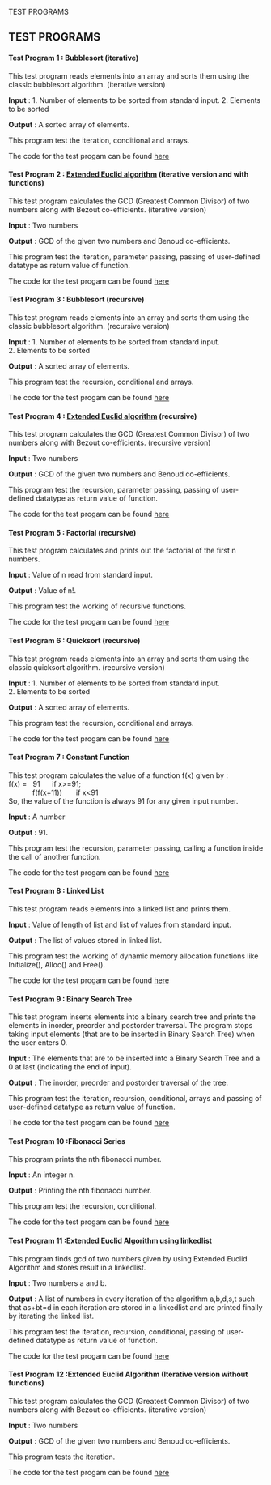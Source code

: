 TEST PROGRAMS  

TEST PROGRAMS
-------------

#### Test Program 1 : Bubblesort (iterative)

This test program reads elements into an array and sorts them using the classic bubblesort algorithm. (iterative version)

**Input** : 1. Number of elements to be sorted from standard input. 2. Elements to be sorted

**Output** : A sorted array of elements.

This program test the iteration, conditional and arrays.

The code for the test progam can be found [here](./test-program-01.md)

#### Test Program 2 : [Extended Euclid algorithm](https://en.wikipedia.org/wiki/Extended_Euclidean_algorithm) (iterative version and with functions)

This test program calculates the GCD (Greatest Common Divisor) of two numbers along with Bezout co-efficients. (iterative version)

**Input** : Two numbers

**Output** : GCD of the given two numbers and Benoud co-efficients.

This program test the iteration, parameter passing, passing of user-defined datatype as return value of function.

The code for the test progam can be found [here](./test-program-02.md)

#### Test Program 3 : Bubblesort (recursive)

This test program reads elements into an array and sorts them using the classic bubblesort algorithm. (recursive version)

**Input** : 1. Number of elements to be sorted from standard input.  
2\. Elements to be sorted

**Output** : A sorted array of elements.

This program test the recursion, conditional and arrays.

The code for the test progam can be found [here](./test-program-03.md)

#### Test Program 4 : [Extended Euclid algorithm](https://en.wikipedia.org/wiki/Extended_Euclidean_algorithm) (recursive)

This test program calculates the GCD (Greatest Common Divisor) of two numbers along with Bezout co-efficients. (recursive version)

**Input** : Two numbers

**Output** : GCD of the given two numbers and Benoud co-efficients.

This program test the recursion, parameter passing, passing of user-defined datatype as return value of function.

The code for the test progam can be found [here](./test-program-04.md)

#### Test Program 5 : Factorial (recursive)

This test program calculates and prints out the factorial of the first n numbers.

**Input** : Value of n read from standard input.

**Output** : Value of n!.

This program test the working of recursive functions.

The code for the test progam can be found [here](./test-program-05.md)

#### Test Program 6 : Quicksort (recursive)

This test program reads elements into an array and sorts them using the classic quicksort algorithm. (recursive version)

**Input** : 1. Number of elements to be sorted from standard input.  
2\. Elements to be sorted

**Output** : A sorted array of elements.

This program test the recursion, conditional and arrays.

The code for the test progam can be found [here](./test-program-06.md)

#### Test Program 7 : Constant Function

This test program calculates the value of a function f(x) given by :  
f(x) =   91      if x>=91;  
            f(f(x+11))       if x<91  
So, the value of the function is always 91 for any given input number.

**Input** : A number

**Output** : 91.

This program test the recursion, parameter passing, calling a function inside the call of another function.

The code for the test progam can be found [here](./test-program-07.md)

#### Test Program 8 : Linked List

This test program reads elements into a linked list and prints them.

**Input** : Value of length of list and list of values from standard input.

**Output** : The list of values stored in linked list.

This program test the working of dynamic memory allocation functions like Initialize(), Alloc() and Free().

The code for the test progam can be found [here](./test-program-08.md)

#### Test Program 9 : Binary Search Tree

This test program inserts elements into a binary search tree and prints the elements in inorder, preorder and postorder traversal. The program stops taking input elements (that are to be inserted in Binary Search Tree) when the user enters 0.

**Input** : The elements that are to be inserted into a Binary Search Tree and a 0 at last (indicating the end of input).

**Output** : The inorder, preorder and postorder traversal of the tree.

This program test the iteration, recursion, conditional, arrays and passing of user-defined datatype as return value of function.

The code for the test progam can be found [here](./test-program-09.md)

#### Test Program 10 :Fibonacci Series

This program prints the nth fibonacci number.

**Input** : An integer n.

**Output** : Printing the nth fibonacci number.

This program test the recursion, conditional.

The code for the test progam can be found [here](./test-program-10.md)

#### Test Program 11 :Extended Euclid Algorithm using linkedlist

This program finds gcd of two numbers given by using Extended Euclid Algorithm and stores result in a linkedlist.

**Input** : Two numbers a and b.

**Output** : A list of numbers in every iteration of the algorithm a,b,d,s,t such that as+bt=d in each iteration are stored in a linkedlist and are printed finally by iterating the linked list.

This program test the iteration, recursion, conditional, passing of user-defined datatype as return value of function.

The code for the test progam can be found [here](./test-program-11.md)

#### Test Program 12 :Extended Euclid Algorithm (Iterative version without functions)

This test program calculates the GCD (Greatest Common Divisor) of two numbers along with Bezout co-efficients. (iterative version)

**Input** : Two numbers

**Output** : GCD of the given two numbers and Benoud co-efficients.

This program tests the iteration.

The code for the test progam can be found [here](./test-program-12.md)


